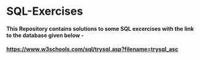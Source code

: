 # SQL-Exercises

#### This Repository contains solutions to some SQL excercises with the link to the database given below -

#### https://www.w3schools.com/sql/trysql.asp?filename=trysql_asc
